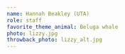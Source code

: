 ```yaml
---
name: Hannah Beakley (UTA)
role: staff
favorite_theme_animal: Beluga whale 
photo: lizzy.jpg
throwback_photo: lizzy_alt.jpg
---
```

